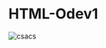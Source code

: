 # HTML-Odev1

![csacs](https://github.com/MeryemSulum/HTML-dev1/assets/118208883/c0844fd9-880f-4fe9-983e-b259f85c5ccf)
